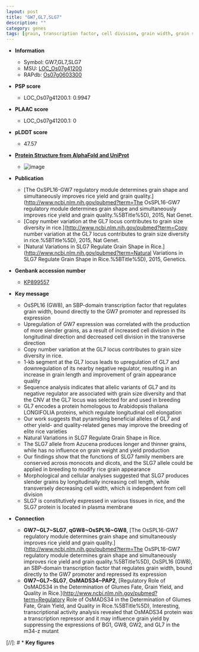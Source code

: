 ```yaml
---
layout: post
title: "GW7,GL7,SLG7"
description: ""
category: genes
tags: [grain, transcription factor, cell division, grain width, grain size, grain length, cell elongation, breeding, quality, yield, plasma membrane, grain weight]
---
```


* **Information**  
    + Symbol: GW7,GL7,SLG7  
    + MSU: [LOC_Os07g41200](http://rice.plantbiology.msu.edu/cgi-bin/ORF_infopage.cgi?orf=LOC_Os07g41200)  
    + RAPdb: [Os07g0603300](http://rapdb.dna.affrc.go.jp/viewer/gbrowse_details/irgsp1?name=Os07g0603300)  

* **PSP score**  
    + LOC_Os07g41200.1: 0.9947 

* **PLAAC score**  
    + LOC_Os07g41200.1: 0 

* **pLDDT score**
    + 47.57

* **[Protein Structure from AlphaFold and UniProt](https://www.uniprot.org/uniprotkb/A0A0P0X8U0/entry#structure)**
    + ![image](https://ricepsp.github.io/images/A/AF-A0A0P0X8U0-F1.png)

* **Publication**  
    + [The OsSPL16-GW7 regulatory module determines grain shape and simultaneously improves rice yield and grain quality.](http://www.ncbi.nlm.nih.gov/pubmed?term=The OsSPL16-GW7 regulatory module determines grain shape and simultaneously improves rice yield and grain quality.%5BTitle%5D), 2015, Nat Genet.
    + [Copy number variation at the GL7 locus contributes to grain size diversity in rice.](http://www.ncbi.nlm.nih.gov/pubmed?term=Copy number variation at the GL7 locus contributes to grain size diversity in rice.%5BTitle%5D), 2015, Nat Genet.
    + [Natural Variations in SLG7 Regulate Grain Shape in Rice.](http://www.ncbi.nlm.nih.gov/pubmed?term=Natural Variations in SLG7 Regulate Grain Shape in Rice.%5BTitle%5D), 2015, Genetics.

* **Genbank accession number**  
    + [KP899557](http://www.ncbi.nlm.nih.gov/nuccore/KP899557)

* **Key message**  
    + OsSPL16 (GW8), an SBP-domain transcription factor that regulates grain width, bound directly to the GW7 promoter and repressed its expression
    + Upregulation of GW7 expression was correlated with the production of more slender grains, as a result of increased cell division in the longitudinal direction and decreased cell division in the transverse direction
    + Copy number variation at the GL7 locus contributes to grain size diversity in rice.
    + 1-kb segment at the GL7 locus leads to upregulation of GL7 and downregulation of its nearby negative regulator, resulting in an increase in grain length and improvement of grain appearance quality
    + Sequence analysis indicates that allelic variants of GL7 and its negative regulator are associated with grain size diversity and that the CNV at the GL7 locus was selected for and used in breeding
    + GL7 encodes a protein homologous to Arabidopsis thaliana LONGIFOLIA proteins, which regulate longitudinal cell elongation
    + Our work suggests that pyramiding beneficial alleles of GL7 and other yield- and quality-related genes may improve the breeding of elite rice varieties
    + Natural Variations in SLG7 Regulate Grain Shape in Rice.
    + The SLG7 allele from Azucena produces longer and thinner grains, while has no influence on grain weight and yield production
    + Our findings show that the functions of SLG7 family members are conserved across monocots and dicots, and the SLG7 allele could be applied in breeding to modify rice grain appearance
    + Morphological and cellular analyses suggested that SLG7 produces slender grains by longitudinally increasing cell length, while transversely decreasing cell width, which is independent from cell division
    + SLG7 is constitutively expressed in various tissues in rice, and the SLG7 protein is located in plasma membrane

* **Connection**  
    + __GW7~GL7~SLG7__, __qGW8~OsSPL16~GW8__, [The OsSPL16-GW7 regulatory module determines grain shape and simultaneously improves rice yield and grain quality.](http://www.ncbi.nlm.nih.gov/pubmed?term=The OsSPL16-GW7 regulatory module determines grain shape and simultaneously improves rice yield and grain quality.%5BTitle%5D), OsSPL16 (GW8), an SBP-domain transcription factor that regulates grain width, bound directly to the GW7 promoter and repressed its expression
    + __GW7~GL7~SLG7__, __OsMADS34~PAP2__, [Regulatory Role of OsMADS34 in the Determination of Glumes Fate, Grain Yield, and Quality in Rice.](http://www.ncbi.nlm.nih.gov/pubmed?term=Regulatory Role of OsMADS34 in the Determination of Glumes Fate, Grain Yield, and Quality in Rice.%5BTitle%5D), Interesting, transcriptional activity analysis revealed that OsMADS34 protein was a transcription repressor and it may influence grain yield by suppressing the expressions of BG1, GW8, GW2, and GL7 in the m34-z mutant

[//]: # * **Key figures**  


